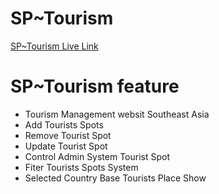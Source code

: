 # SP~Tourism

 [SP~Tourism Live Link](https://sp-tourists.web.app/) 

# SP~Tourism feature
- Tourism Management websit Southeast Asia
- Add Tourists Spots
- Remove Tourist Spot
- Update Tourist Spot
- Control Admin System Tourist Spot
- Fiter Tourists Spots System
- Selected Country Base Tourists Place Show